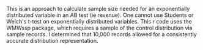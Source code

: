 This is an approach to calculate sample size needed for an exponentially distributed variable in an AB test (ie revenue). One cannot use Students or Welch's t-test on exponentially distributed variables. This r code uses the WMWssp package, which requires a sample of the control distribution via sample records. I determined that 10,000 records allowed for a consistently accurate distribution representation.
